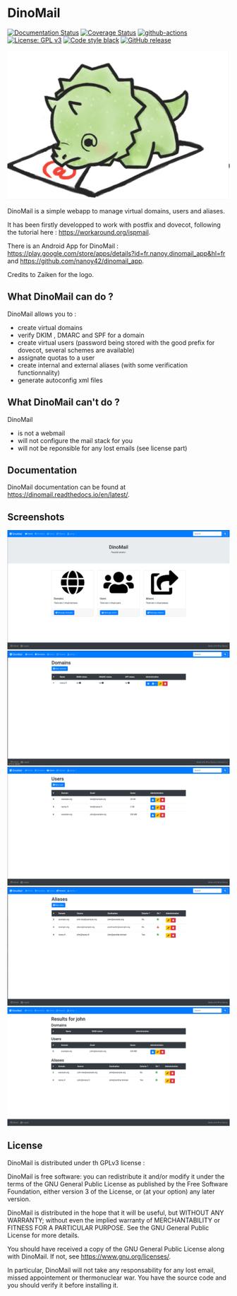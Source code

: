 # DinoMail

[![Documentation Status](https://readthedocs.org/projects/dinomail/badge/?version=latest)](https://dinomail.readthedocs.io/en/latest/?badge=latest)
[![Coverage Status](https://coveralls.io/repos/github/nanoy42/dinomail/badge.svg?branch=master)](https://coveralls.io/github/nanoy42/dinomail?branch=master)
[![github-actions](https://github.com/nanoy42/dinomail/workflows/Django%20CI/badge.svg)](https://github.com/nanoy42/dinomail/workflows/Django%20CI)
[![License: GPL v3](https://img.shields.io/badge/License-GPLv3-blue.svg)](https://www.gnu.org/licenses/gpl-3.0)
[![Code style black](https://img.shields.io/badge/code%20style-black-000000.svg)]("https://github.com/psf/black)
[![GitHub release](https://img.shields.io/github/release/nanoy42/dinomail.svg)](https://github.com/nanoy42/dinomail/releases/)


![logo](https://github.com/nanoy42/DinoMail/raw/master/res/dinomail.jpg "Logo")

DinoMail is a simple webapp to manage virtual domains, users and aliases.

It has been firstly developped to work with postfix and dovecot, following the tutorial here : https://workaround.org/ispmail.

There is an Android App for DinoMail : https://play.google.com/store/apps/details?id=fr.nanoy.dinomail_app&hl=fr and https://github.com/nanoy42/dinomail_app.

Credits to Zaiken for the logo.

## What DinoMail can do ?

DinoMail allows you to :

 * create virtual domains
 * verify DKIM , DMARC and SPF for a domain
 * create virtual users (password being stored with the good prefix for dovecot, several schemes are available)
 * assignate quotas to a user
 * create internal and external aliases (with some verification functionnality)
 * generate autoconfig xml files

## What DinoMail can't do ?

DinoMail

 * is not a webmail
 * will not configure the mail stack for you
 * will not be reponsible for any lost emails (see license part)

## Documentation

DinoMail documentation can be found at https://dinomail.readthedocs.io/en/latest/.

## Screenshots

![home](https://github.com/nanoy42/DinoMail/raw/master/res/screenshots/home.png "Home page")
![domains](https://github.com/nanoy42/DinoMail/raw/master/res/screenshots/domains.png "Domains page")
![users](https://github.com/nanoy42/DinoMail/raw/master/res/screenshots/users.png "Users page")
![aliases](https://github.com/nanoy42/DinoMail/raw/master/res/screenshots/aliases.png "Aliases page")
![search](https://github.com/nanoy42/DinoMail/raw/master/res/screenshots/search.png "Search page")

## License

DinoMail is distributed under th GPLv3 license :

DinoMail is free software: you can redistribute it and/or modify
it under the terms of the GNU General Public License as published by
the Free Software Foundation, either version 3 of the License, or
(at your option) any later version.

DinoMail is distributed in the hope that it will be useful,
but WITHOUT ANY WARRANTY; without even the implied warranty of
MERCHANTABILITY or FITNESS FOR A PARTICULAR PURPOSE.  See the
GNU General Public License for more details.

You should have received a copy of the GNU General Public License
along with DinoMail.  If not, see <https://www.gnu.org/licenses/>.

In particular, DinoMail will not take any responsability for any lost email, missed appointement or thermonuclear war. You have the source code and you should verify it before installing it.
